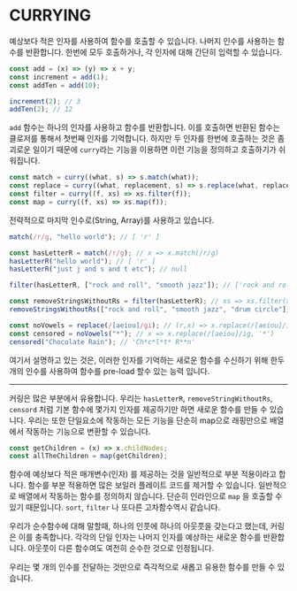 # CURRYING

예상보다 적은 인자를 사용하여 함수를 호출할 수 있습니다. 나머지 인수를 사용하는 함수를 반환합니다. 한번에 모두 호출하거나, 각 인자에 대해 간단히 입력할 수 있습니다.

```js
const add = (x) => (y) => x + y;
const increment = add(1);
const addTen = add(10);

increment(2); // 3
addTen(2); // 12
```

`add` 함수는 하나의 인자를 사용하고 함수를 반환합니다. 이를 호출하면 반환된 함수는 클로저를 통해서 첫번째 인자를 기억합니다. 하지만 두 인자를 한번에 호출하는 것은 좀 괴로운 일이기 때문에 `curry`라는 기능을 이용하면 이런 기능을 정의하고 호출하기가 쉬워집니다.

```js
const match = curry((what, s) => s.match(what));
const replace = curry((what, replacement, s) => s.replace(what, replacement));
const filter = curry((f, xs) => xs.filter(f));
const map = curry((f, xs) => xs.map(f));
```

전략적으로 마지막 인수로(String, Array)를 사용하고 있습니다.

```js
match(/r/g, "hello world"); // [ 'r' ]

const hasLetterR = match(/r/g); // x => x.match(/r/g)
hasLetterR("hello world"); // [ 'r' ]
hasLetterR("just j and s and t etc"); // null

filter(hasLetterR, ["rock and roll", "smooth jazz"]); // ['rock and roll']

const removeStringsWithoutRs = filter(hasLetterR); // xs => xs.filter(x => x.match(/r/g))
removeStringsWithoutRs(["rock and roll", "smooth jazz", "drum circle"]); // ['rock and roll', 'drum circle']

const noVowels = replace(/[aeiou]/gi); // (r,x) => x.replace(/[aeiou]/ig, r)
const censored = noVowels("*"); // x => x.replace(/[aeiou]/ig, '*')
censored("Chocolate Rain"); // 'Ch*c*l*t* R**n'
```

여기서 설명하고 있는 것은, 이러한 인자를 기억하는 새로운 함수를 수신하기 위해 한두 개의 인수를 사용하여 함수를 pre-load 할수 있는 능력 입니다.

---

커링은 많은 부분에서 유용합니다. 우리는 `hasLetterR`, `removeStringWithoutRs`, `censord` 처럼 기본 함수에 몇가지 인자를 제공하기만 하면 새로운 함수를 만들 수 있습니다.
우리는 또한 단일요소에 작동하는 모든 기능을 단순히 map으로 래핑만으로 배열에서 작동하는 기능으로 변환할 수 있습니다.

```js
const getChildren = (x) => x.childNodes;
const allTheChildren = map(getChildren);
```

함수에 예상보다 적은 매개변수(인자) 를 제공하는 것을 일반적으로 부분 적용이라고 합니다. 함수를 부분 적용하면 많은 보일러 플레이트 코드를 제거할 수 있습니다.
일반적으로 배열에서 작동하는 함수를 정의하지 않습니다. 단순히 인라인으로 `map` 을 호출할 수 있기 때문입니다.
`sort`, `filter` 나 또다른 고차함수역시 같습니다.

우리가 순수함수에 대해 말할때, 하나의 인풋에 하나의 아웃풋을 갖는다고 했는데, 커링은 이를 충족합니다. 각각의 단일 인자는 나머지 인자를 예상하는 새로운 함수를 반환합니다.
아웃풋이 다른 함수여도 여전히 순수한 것으로 인정됩니다.

우리는 몇 개의 인수를 전달하는 것만으로 즉각적으로 새롭고 유용한 함수를 만들 수 있습니다.
